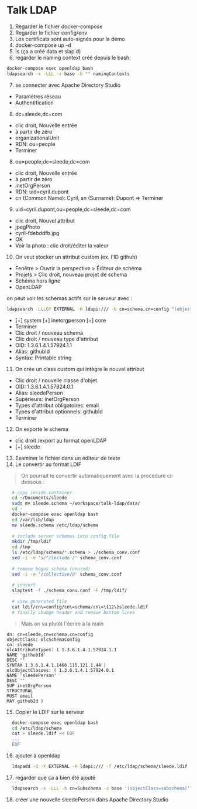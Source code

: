 # Talk LDAP

1. Regarder le fichier docker-compose
2. Regarder le fichier config/env
3. Les certificats sont auto-signés pour la démo
4. docker-compose up -d
5. ls (ça a créé data et slap.d)
6. regarder le naming context créé depuis le bash:
```bash
docker-compose exec openldap bash
ldapsearch -x -LLL -s base -b "" namingContexts
```
7. se connecter avec Apache Directory Studio
  - Paramètres réseau
  - Authentification
8. dc=sleede,dc=com 
  - clic droit, Nouvelle entrée
  - à partir de zéro
  - organizationalUnit
  - RDN: ou=people
  - Terminer
8. ou=people,dc=sleede,dc=com
  - clic droit, Nouvelle entrée
  - à partir de zéro
  - inetOrgPerson
  - RDN: uid=cyril.dupont
  - cn (Common Name): Cyril, sn (Surname): Dupont
  => Terminer
9. uid=cyril.dupont,ou=people,dc=sleede,dc=com
  - clic droit, Nouvel attribut
  - jpegPhoto
  - cyril-fdebddfb.jpg
  - OK
  - Voir la photo : clic droit/éditer la valeur
10. On veut stocker un attribut custom (ex. l'ID github)
  - Fenêtre > Ouvrir la perspective > Éditeur de schéma
  - Projets > Clic droit, nouveau projet de schema
  - Schéma hors ligne
  - OpenLDAP
  
  on peut voir les schemas actifs sur le serveur avec :
```bash
ldapsearch -LLLQY EXTERNAL -H ldapi:/// -b cn=schema,cn=config "(objectClass=olcSchemaConfig)" dn
```
  
  - [+] system [+] inetorgperson [+] core
  - Terminer
  - Clic droit / nouveau schema
  - Clic droit / nouveau type d'attribut
  - OID: 1.3.6.1.4.1.57924.1.1
  - Alias: githubId
  - Syntax: Printable string
11. On crée un class custom qui intègre le nouvel attribut
  - Clic droit / nouvelle classe d'objet
  - OID: 1.3.6.1.4.1.57924.0.1
  - Alias: sleedePerson
  - Supérieurs: inetOrgPerson
  - Types d'attribut obligatoires: email
  - Types d'attribut optionnels: githubId
  - Terminer
12. On exporte le schema
  - clic droit /export au format openLDAP
  - [+] sleede
13. Examiner le fichier dans un éditeur de texte
14. Le convertir au format LDIF
>  On pourrait le convertir automatiquement avec la procédure ci-dessous :
```bash
  # copy inside container
  cd ~/Documents/sleede
  sudo mv sleede.schema ~/workspace/talk-ldap/data/
  cd -
  docker-compose exec openldap bash
  cd /var/lib/ldap
  mv sleede.schema /etc/ldap/schema 
  
  # include server schemas into config file
  mkdir /tmp/ldif
  cd /tmp
  ls /etc/ldap/schema/*.schema > ./schema_conv.conf
  sed -i -e 's/^/include /' schema_conv.conf
  
  # remove bogus schema (unused)
  sed -i -e '/collective/d' schema_conv.conf
  
  # convert
  slaptest -f ./schema_conv.conf -F /tmp/ldif/
  
  # view generated file
  cat ldif/cn\=config/cn\=schema/cn\=\{12\}sleede.ldif
  # finally change header and remove bottom lines
```

>  Mais on va plutôt l'écrire à la main
  
  ```ldif
dn: cn=sleede,cn=schema,cn=config
objectClass: olcSchemaConfig
cn: sleede
olcAttributeTypes: ( 1.3.6.1.4.1.57924.1.1 
  NAME 'githubId' 
  DESC '' 
  SYNTAX 1.3.6.1.4.1.1466.115.121.1.44 )
olcObjectClasses: ( 1.3.6.1.4.1.57924.0.1 
  NAME 'sleedePerson' 
  DESC '' 
  SUP inetOrgPerson 
  STRUCTURAL 
  MUST email 
  MAY githubId )
  ```
15. Copier le LDIF sur le serveur
```bash
  docker-compose exec openldap bash
  cd /etc/ldap/schema
  cat > sleede.ldif << EOF
  ...
  EOF
```
16. ajouter à openldap
```bash
  ldapadd -Q -Y EXTERNAL -H ldapi:/// -f /etc/ldap/schema/sleede.ldif
```
17. regarder que ça a bien été ajouté
```bash
  ldapsearch -x -LLL -b cn=Subschema -s base '(objectClass=subschema)' +
```
18. créer une nouvelle sleedePerson dans Apache Directory Studio
